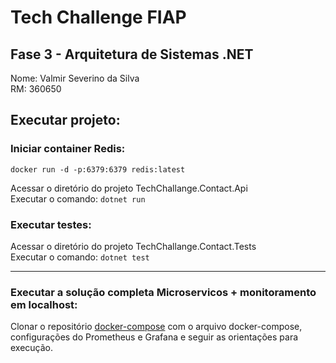 # Tech Challenge FIAP

## Fase 3 - Arquitetura de Sistemas .NET

Nome: Valmir Severino da Silva <br/>
RM: 360650


## Executar projeto: <br/>
### Iniciar container Redis:<br/>
``docker run -d -p:6379:6379 redis:latest``

Acessar o diretório do projeto TechChallange.Contact.Api <br/> 
Executar o comando:
` dotnet run `


### Executar testes: <br/>
Acessar o diretório do projeto TechChallange.Contact.Tests <br/>
Executar o comando:
`dotnet test`

---------------------------------


### Executar a solução completa Microservicos + monitoramento em localhost:<br/>

Clonar o repositório [docker-compose](https://github.com/vmrsilva/tech-challenge-fase3-dockercompose) com o arquivo docker-compose, configurações do Prometheus e Grafana e seguir as orientações para execução.

